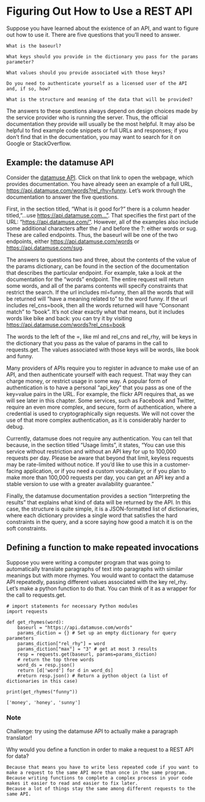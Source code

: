 # Figuring Out How to Use a REST API

Suppose you have learned about the existence of an API, and want to figure out how to use it. There are five questions that you’ll need to answer.

    What is the baseurl?

    What keys should you provide in the dictionary you pass for the params parameter?

    What values should you provide associated with those keys?

    Do you need to authenticate yourself as a licensed user of the API and, if so, how?

    What is the structure and meaning of the data that will be provided?

The answers to these questions always depend on design choices made by the service provider who is running the server. Thus, the official documentation they provide will usually be the most helpful. It may also be helpful to find example code snippets or full URLs and responses; if you don’t find that in the documentation, you may want to search for it on Google or StackOverflow.

## Example: the datamuse API

Consider the [datamuse API](https://www.datamuse.com/api/). Click on that link to open the webpage, which provides documentation. You have already seen an example of a full URL, https://api.datamuse.com/words?rel_rhy=funny. Let’s work through the documentation to answer the five questions.

First, in the section titled, “What is it good for?” there is a column header titled,”…use https://api.datamuse.com…”. That specifies the first part of the URL: “https://api.datamuse.com/”. However, all of the examples also include some additional characters after the / and before the ?: either words or sug. These are called endpoints. Thus, the baseurl will be one of the two endpoints, either https://api.datamuse.com/words or https://api.datamuse.com/sug.

The answers to questions two and three, about the contents of the value of the params dictionary, can be found in the section of the documentation that describes the particular endpoint. For example, take a look at the documentation for the “words” endpoint. The entire request will return some words, and all of the params contents will specify constraints that restrict the search. If the url includes ml=funny, then all the words that will be returned will “have a meaning related to” to the word funny. If the url includes rel_cns=book, then all the words returned will have “Consonant match” to “book”. It’s not clear exactly what that means, but it includes words like bike and back: you can try it by visiting https://api.datamuse.com/words?rel_cns=book

The words to the left of the =, like ml and rel_cns and rel_rhy, will be keys in the dictionary that you pass as the value of params in the call to requests.get. The values associated with those keys will be words, like book and funny.

Many providers of APIs require you to register in advance to make use of an API, and then authenticate yourself with each request. That way they can charge money, or restrict usage in some way. A popular form of authentication is to have a personal “api_key” that you pass as one of the key=value pairs in the URL. For example, the flickr API requires that, as we will see later in this chapter. Some services, such as Facebook and Twitter, require an even more complex, and secure, form of authentication, where a credential is used to cryptographically sign requests. We will not cover the use of that more complex authentication, as it is considerably harder to debug.

Currently, datamuse does not require any authentication. You can tell that because, in the section titled “Usage limits”, it states, “You can use this service without restriction and without an API key for up to 100,000 requests per day. Please be aware that beyond that limit, keyless requests may be rate-limited without notice. If you’d like to use this in a customer-facing application, or if you need a custom vocabulary, or if you plan to make more than 100,000 requests per day, you can get an API key and a stable version to use with a greater availability guarantee.”

Finally, the datamuse documentation provides a section “Interpreting the results” that explains what kind of data will be returned by the API. In this case, the structure is quite simple, it is a JSON-formatted list of dictionaries, where each dictionary provides a single word that satisfies the hard constraints in the query, and a score saying how good a match it is on the soft constraints.

## Defining a function to make repeated invocations

Suppose you were writing a computer program that was going to automatically translate paragraphs of text into paragraphs with similar meanings but with more rhymes. You would want to contact the datamuse API repeatedly, passing different values associated with the key rel_rhy. Let’s make a python function to do that. You can think of it as a wrapper for the call to requests.get.
```
# import statements for necessary Python modules
import requests

def get_rhymes(word):
    baseurl = "https://api.datamuse.com/words"
    params_diction = {} # Set up an empty dictionary for query parameters
    params_diction["rel_rhy"] = word
    params_diction["max"] = "3" # get at most 3 results
    resp = requests.get(baseurl, params=params_diction)
    # return the top three words
    word_ds = resp.json()
    return [d['word'] for d in word_ds]
    #return resp.json() # Return a python object (a list of dictionaries in this case)

print(get_rhymes("funny"))

['money', 'honey', 'sunny']
```

### Note
Challenge: try using the datamuse API to actually make a paragraph translator!


Why would you define a function in order to make a request to a REST API for data?

    Because that means you have to write less repeated code if you want to make a request to the same API more than once in the same program.
    Because writing functions to complete a complex process in your code makes it easier to read and easier to fix later.
    Because a lot of things stay the same among different requests to the same API.
